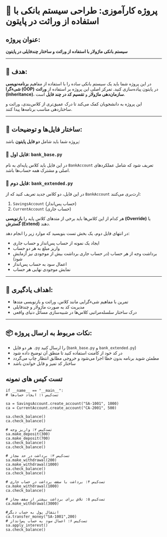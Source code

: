 
# 📝 پروژه کارآموزی: طراحی سیستم بانکی با استفاده از وراثت در پایتون

## عنوان پروژه:
**سیستم بانکی ماژولار با استفاده از وراثت و ساختار چندفایلی در پایتون**

---

## 🎯 هدف:

در این پروژه شما باید یک سیستم بانکی ساده را با استفاده از مفاهیم **برنامه‌نویسی شی‌ء‌گرا (OOP)** در پایتون پیاده‌سازی کنید. تمرکز اصلی این پروژه بر استفاده از **وراثت (Inheritance)**، **سازمان‌دهی ماژولار** و **تقسیم کد در چند فایل** است.

این پروژه به دانشجویان کمک می‌کند تا درک عمیق‌تری از کلاس‌بندی، وراثت و ساختاردهی مناسب برنامه‌ها پیدا کنند.

---

## 📁 ساختار فایل‌ها و توضیحات:

پروژه شما باید شامل **دو فایل پایتون** باشد:

### 📄 فایل اول: `bank_base.py`

در این فایل باید کلاس پایه‌ای به نام `BankAccount` تعریف شود که شامل عملکردهای اصلی و مشترک همه حساب‌ها باشد.

### 📄 فایل دوم: `bank_extended.py`

در این فایل، دو کلاس جدید تعریف کنید که از `BankAccount` ارث‌بری می‌کنند:

1. `SavingsAccount` (حساب پس‌انداز)
2. `CurrentAccount` (حساب جاری)

هر کدام از این کلاس‌ها باید برخی از متدهای کلاس پایه را **بازنویسی (Override)** یا **گسترش (Extend)** دهند.

در انتهای فایل دوم، یک بخش تست بنویسید که موارد زیر را انجام دهد:

- ایجاد یک نمونه از حساب پس‌انداز و حساب جاری
- واریز مبلغ به هر دو حساب
- برداشت وجه از هر حساب (در حساب جاری برداشت بیش از موجودی نیز آزمایش شود)
- اعمال سود به حساب پس‌انداز
- نمایش موجودی نهایی هر حساب

---

## 🎯 اهداف یادگیری:

- تمرین با مفاهیم شی‌ء‌گرایی مانند کلاس، وراثت و بازنویسی متدها
- مدیریت کد به صورت ماژولار و چندفایلی
- درک ساختار سلسله‌مراتبی کلاس‌ها در شبیه‌سازی مسائل دنیای واقعی

---

## 📦 نکات مربوط به ارسال پروژه:

- هر دو فایل `.py` را ارسال کنید (`bank_base.py` و `bank_extended.py`)
- در کد خود از کامنت استفاده کنید تا منطق آن توضیح داده شود
- مطمئن شوید برنامه بدون خطا اجرا می‌شود و خروجی مطابق انتظار چاپ می‌گردد
- ساختار کد تمیز و قابل خواندن باشد

## تست کیس های نمونه 

    if __name__ == "__main__":
    # تست‌کیس ۱: ایجاد حساب‌ها
    
    sa = SavingsAccount.create_account("SA-1001", 1000)
    ca = CurrentAccount.create_account("CA-2001", 500)

    sa.check_balance()
    ca.check_balance()

    # تست‌کیس ۲: واریز وجه
    sa.make_deposit(300)
    ca.make_deposit(700)
    sa.check_balance()
    ca.check_balance()

    # تست‌کیس ۳: برداشت در حد مجاز
    sa.make_withdrawal(200)
    ca.make_withdrawal(1000)
    sa.check_balance()
    ca.check_balance()

    # تست‌کیس ۴: برداشت با سقف برداشت در حساب جاری
    ca.make_withdrawal(1000)
    ca.check_balance()

    # تست‌کیس ۵: تلاش برای برداشت بیشتر از سقف مجاز
    ca.make_withdrawal(3000)

    #انتقال پول به حساب دیگر
    ca.transfer_money("SA-1001",200)
    # تست‌کیس ۶: اعمال سود به حساب پس‌انداز
    sa.apply_interest()
    sa.check_balance()
